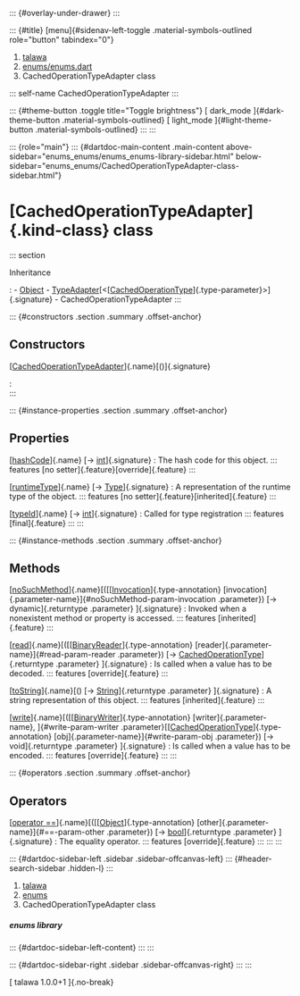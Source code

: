 ::: {#overlay-under-drawer}
:::

::: {#title}
[menu]{#sidenav-left-toggle .material-symbols-outlined role="button"
tabindex="0"}

1.  [talawa](../index.html)
2.  [enums/enums.dart](../enums_enums/)
3.  CachedOperationTypeAdapter class

::: self-name
CachedOperationTypeAdapter
:::

::: {#theme-button .toggle title="Toggle brightness"}
[ dark_mode ]{#dark-theme-button .material-symbols-outlined} [
light_mode ]{#light-theme-button .material-symbols-outlined}
:::
:::

::: {role="main"}
::: {#dartdoc-main-content .main-content above-sidebar="enums_enums/enums_enums-library-sidebar.html" below-sidebar="enums_enums/CachedOperationTypeAdapter-class-sidebar.html"}
<div>

# [CachedOperationTypeAdapter]{.kind-class} class

</div>

::: section

Inheritance

:   -   [Object](https://api.flutter.dev/flutter/dart-core/Object-class.html)
    -   [TypeAdapter](https://pub.dev/documentation/hive/2.2.3/hive/TypeAdapter-class.html)[\<[[CachedOperationType](../enums_enums/CachedOperationType.html)]{.type-parameter}\>]{.signature}
    -   CachedOperationTypeAdapter
:::

::: {#constructors .section .summary .offset-anchor}
## Constructors

[[CachedOperationTypeAdapter](../enums_enums/CachedOperationTypeAdapter/CachedOperationTypeAdapter.html)]{.name}[()]{.signature}

:   
:::

::: {#instance-properties .section .summary .offset-anchor}
## Properties

[[hashCode](../enums_enums/CachedOperationTypeAdapter/hashCode.html)]{.name} [→ [int](https://api.flutter.dev/flutter/dart-core/int-class.html)]{.signature}
:   The hash code for this object.
    ::: features
    [no setter]{.feature}[override]{.feature}
    :::

[[runtimeType](https://api.flutter.dev/flutter/dart-core/Object/runtimeType.html)]{.name} [→ [Type](https://api.flutter.dev/flutter/dart-core/Type-class.html)]{.signature}
:   A representation of the runtime type of the object.
    ::: features
    [no setter]{.feature}[inherited]{.feature}
    :::

[[typeId](../enums_enums/CachedOperationTypeAdapter/typeId.html)]{.name} [→ [int](https://api.flutter.dev/flutter/dart-core/int-class.html)]{.signature}
:   Called for type registration
    ::: features
    [final]{.feature}
    :::
:::

::: {#instance-methods .section .summary .offset-anchor}
## Methods

[[noSuchMethod](https://api.flutter.dev/flutter/dart-core/Object/noSuchMethod.html)]{.name}[([[[Invocation](https://api.flutter.dev/flutter/dart-core/Invocation-class.html)]{.type-annotation} [invocation]{.parameter-name}]{#noSuchMethod-param-invocation .parameter}) [→ dynamic]{.returntype .parameter} ]{.signature}
:   Invoked when a nonexistent method or property is accessed.
    ::: features
    [inherited]{.feature}
    :::

[[read](../enums_enums/CachedOperationTypeAdapter/read.html)]{.name}[([[[BinaryReader](https://pub.dev/documentation/hive/2.2.3/hive/BinaryReader-class.html)]{.type-annotation} [reader]{.parameter-name}]{#read-param-reader .parameter}) [→ [CachedOperationType](../enums_enums/CachedOperationType.html)]{.returntype .parameter} ]{.signature}
:   Is called when a value has to be decoded.
    ::: features
    [override]{.feature}
    :::

[[toString](https://api.flutter.dev/flutter/dart-core/Object/toString.html)]{.name}[() [→ [String](https://api.flutter.dev/flutter/dart-core/String-class.html)]{.returntype .parameter} ]{.signature}
:   A string representation of this object.
    ::: features
    [inherited]{.feature}
    :::

[[write](../enums_enums/CachedOperationTypeAdapter/write.html)]{.name}[([[[BinaryWriter](https://pub.dev/documentation/hive/2.2.3/hive/BinaryWriter-class.html)]{.type-annotation} [writer]{.parameter-name}, ]{#write-param-writer .parameter}[[[CachedOperationType](../enums_enums/CachedOperationType.html)]{.type-annotation} [obj]{.parameter-name}]{#write-param-obj .parameter}) [→ void]{.returntype .parameter} ]{.signature}
:   Is called when a value has to be encoded.
    ::: features
    [override]{.feature}
    :::
:::

::: {#operators .section .summary .offset-anchor}
## Operators

[[operator ==](../enums_enums/CachedOperationTypeAdapter/operator_equals.html)]{.name}[([[[Object](https://api.flutter.dev/flutter/dart-core/Object-class.html)]{.type-annotation} [other]{.parameter-name}]{#==-param-other .parameter}) [→ [bool](https://api.flutter.dev/flutter/dart-core/bool-class.html)]{.returntype .parameter} ]{.signature}
:   The equality operator.
    ::: features
    [override]{.feature}
    :::
:::
:::

::: {#dartdoc-sidebar-left .sidebar .sidebar-offcanvas-left}
::: {#header-search-sidebar .hidden-l}
:::

1.  [talawa](../index.html)
2.  [enums](../enums_enums/)
3.  CachedOperationTypeAdapter class

##### enums library

::: {#dartdoc-sidebar-left-content}
:::
:::

::: {#dartdoc-sidebar-right .sidebar .sidebar-offcanvas-right}
:::
:::

[ talawa 1.0.0+1 ]{.no-break}
